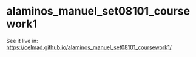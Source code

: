 # alaminos_manuel_set08101_coursework1

See it live in:
https://celmad.github.io/alaminos_manuel_set08101_coursework1/
